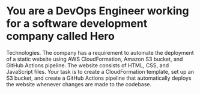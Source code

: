 # You are a DevOps Engineer working for a software development company called Hero
Technologies. The company has a requirement to automate the deployment of a static website
using AWS CloudFormation, Amazon S3 bucket, and GitHub Actions pipeline. The website
consists of HTML, CSS, and JavaScript files.
Your task is to create a CloudFormation template, set up an S3 bucket, and create a GitHub
Actions pipeline that automatically deploys the website whenever changes are made to the
codebase.
